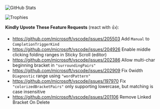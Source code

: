 ![GitHub Stats](https://github-readme-stats.vercel.app/api?username=RedCMD&show_icons=true&theme=monokai)

![Trophies](https://github-profile-trophy.vercel.app/?username=RedCMD)

**Kindly Upvote These Feature Requests** (react with 👍):
* https://github.com/microsoft/vscode/issues/205503 Add `Manual` to `CompletionTriggerKind`
* https://github.com/microsoft/vscode/issues/204926 Enable middle clicking folding ranges in Sticky Scroll (editor)
* https://github.com/microsoft/vscode/issues/202386 Allow multi-char beginning bracket in `"surroundingPairs"`
* https://github.com/microsoft/vscode/issues/202909 Fix 0width `Diagnostic` range using `"wordPattern"`
* https://github.com/microsoft/vscode/issues/197970 Fix `"colorizedBracketPairs"` only supporting lowercase, but matching is case insensitive
* https://github.com/microsoft/vscode/issues/201106 Remove Linked Bracket On Delete
